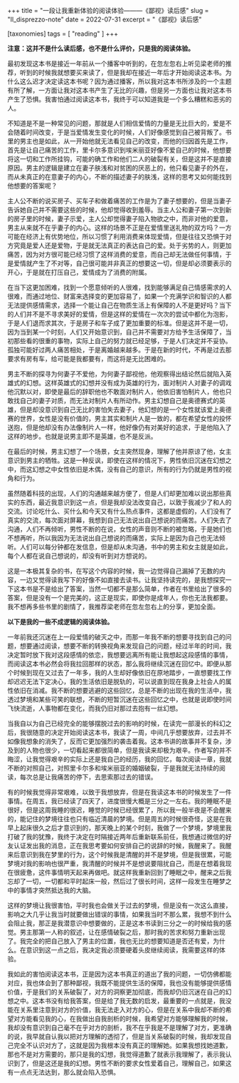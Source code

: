 +++
title = "一段让我重新体验的阅读体验———《鄙视》读后感"
slug = "Il_disprezzo-note"
date = 2022-07-31
excerpt = "《鄙视》读后感"

[taxonomies]
tags = [ "reading" ]
+++

**注意：这并不是什么读后感，也不是什么评价，只是我的阅读体验。**

最初发现这本书是接近一年前从一个播客中听到的，在忽左忽右上听见梁老师的推荐，听到的时候我就想要买来读了，但是我却在接近一年后才开始阅读这本书。为什么这么迟才决定读这本书呢？因为通过播客，所以我对这本书所涉及的一个主题有所了解，一方面让我对这本书产生了无比的兴趣，但是另一方面也让我对这本书产生了恐惧。我害怕通过阅读这本书，我终于可以知道我是一个多么糟糕和恶劣的人。

不知道是不是一种常见的问题，那就是人们相信爱情的力量是无比巨大的，爱是不会随着时间改变，于是当爱情发生变化的时候，人们好像感觉到自己被背叛了。书里的男主也是如此，从一开始他就无法看见自己的改变，而他的归因首先是工作，首先是让自己痛苦的工作，里卡尔多意识到埃米丽亚好像不爱自己的时候，他想要将这一切和工作所挂钩，可能的确工作和他们二人的破裂有关，但是这并不是直接原因。男主的逻辑是建立在妻子肤浅和对贫困的厌恶上的，他只看见妻子的外在，而从未真正的在意妻子的内心，不断的描述妻子的肤浅，这样的思考又如何能找到他想要的答案呢？

主人公不断的说买房子、买车子和做着痛苦的工作是为了妻子想要的，但是当妻子告诉她自己并不需要这些的时候，他却觉得收到羞辱。当主人公和妻子第一次到新的房子里的时候，妻子示爱，主人公却觉得妻子陷入物欲之中，而非对他的爱意，男主从来就不在乎妻子的内心。这样的场景不正是在爱情里送礼物的双方吗？一方可能在经济上有优势地位，所以习惯了利用消费来体现爱情，但是往往又恐惧于对方究竟是爱人还是爱物，于是就无法真正的表达自己的爱。处于劣势的人，则更加痛苦，因为对方很可能已经习惯了这样消费的爱意，而自己却无法做任何事情，于是爱情就产生了不对等，自己很可能并非真正的想要这一切，但是却必须要表示的开心，于是就在打压自己，爱情成为了消费的附属。

在当下这更加困难，找到一个愿意倾听的人很难，找到能够满足自己情感需求的人很难，而通过地位、财富来选择变的更加容易了，如果一个充满学识和智识的人都无法提供感情需求，选择一个能让自己在物质生活上有保障的人不是更好吗？当下的人们并不是不寻求美好的爱情，但是这样的爱情在一次次的尝试中都化为泡影，于是人们退而求其次，于是房子和车子成了更加重要的标准。但是这并不是一切，因为当到某一个时刻，人们又开始意识到，自己并不需要对方给予生活保障了，当初那些看的很重的事物，实际上自己的努力就已经足够，于是人们决定并不妥协。孤独可能好过两人痛苦相处，于是离婚越来越多。于是在新的时代，不再是过去那要求有房有车，给可能是我都要有，而这将是无比困难的。

男主不断的探寻为何妻子不爱他，为何妻子鄙视他，他观察得出结论然后就陷入英雄式的幻想。这样英雄式的幻想并没有成为英雄的行为，面对制片人对妻子的调戏他沉默以对，即使是最后的辞职他也不敢面对制片人，他依旧害怕制片人，他也只敢找自己的妻子对质，而无法对制片人有所动作。男主幻想自己是奥德赛式的英雄，但是却没意识到自己无比的害怕失去妻子，他幻想的是一个女性就该爱上奥德赛的世界，女性是没有价值的，男主其实和制片人是一致的，都在希望女性的投怀送抱，但是他却没有办法像制片人一样，他好像仍有对美好的追求，于是他陷入了这样的地步。也就是说男主即不是英雄，也不是反派。

在最后的时候，男主幻想了一个场景，女主突然现身，理解了他并原谅了他，女主意识到男主的牺牲。这是一种反讽，即使在这样的情况下，男性依旧沉迷在幻想之中，而这幻想之中女性依旧是木偶，没有自己的意识，所有的行为仍就是男性的视角和行为。

虽然随着科技的出现，人们的沟通越来越方便了，但是人们却更加难以说出那些真实的东西，最近我意识到这一点，但是我却没法改变自己，以致于我减少了和人的交流。讨论吃什么、买什么和今天又有什么热点事件，这都是虚假的，人们没有了真实的交流，每次面对屏幕，我想到自己无法说出自己想说的而痛苦。人们失去了沟通，人们不再倾听，男性不断的在说，女性的声音则不断的被忽略，于是她们也不想再听，所以我因为无法说出自己想说的而痛苦，实际上是因为自己也无法倾听。人们可以每分钟都在发信息，但是却从未沟通，书中的男主和女主就是如此，每个人都在说自己想说的，却没有听到对方想说的。

这是一本极其复杂的书，在写这个内容的时候，我一边觉得自己漏掉了无数的内容，一边又觉得读我写下的好像不如直接去读书。让我坚持读完的，是我想探究一下这本书是不是给出了答案，当然一切都不是那么简单，作者在书里给出了很多的答案，但是没有一个是完美的，这正是现实，即使你是成年人，你也无法我都要。我不想再多些书里的剧情了，我推荐梁老师在忽左忽右上的分享，更加全面。

**以下是我的一些不成逻辑的阅读体验。**

一年前我还沉迷在上一段爱情的破灭之中，而那一年我不断的想要寻找到自己的问题，想要通过阅读，想要不断的转换视角来发现自己的问题，经过半年的时间，我决定暂时放下我对这段感情的依恋，我想要远离所有能让我想起这段感情的事情，而阅读这本书必然会将我拉回那样的状态，那么我将继续沉迷在回忆中。即便从那个时候到现在又过去了一年多，我的人生却好像依旧在原地踏步，一直想要找工作却迟迟无法下定决心，我的生活依旧是脱轨的，可以说直到现在我身上社会人的属性依旧在消减。我不断的想要逃避的这些回忆，总是不断的出现在我的生活中，我透过梦境和某些可笑的联想，不断的短暂沉迷在这些回忆之中，也就是说即使时间飞快流逝，人事物都在变化，而我仍旧对那过去抱有一丝幻想。

当我自以为自己已经完全的能够摆脱过去的影响的时候，在读完一部漫长的科幻之后，我很随意的决定开始阅读这本书，我读了一周，中间几乎想要放弃，过去并不如像我想象的消失了，反而它更加强烈的袭击着我。这本书讲的故事并不复杂，涉及到的人物也很少，一切看起来都很简单，但是我读来却极为艰辛。作者写的并不晦涩，让我觉得艰辛的实际上还是我自己的经历，我的回忆，每次阅读一章，我就不断的对照自己，对照里卡尔多和埃米丽亚的婚姻破裂，于是我就无法持续的阅读，每次总是让我痛苦的停下，去思索那过去的错误。

有的时候我觉得非常艰难，以致于我想放弃，但是在我读这本书的时候发生了一件事情。在周五，我已经读了四天了，进度很慢大概是三分之一左右。我的睡眠不是很好，但是这周我睡的很迟，睡觉的时候已经很累了，所以我一般半夜是不会醒来的，能记住的梦境往往也只有临近清晨的梦境。但是周五的时候很奇怪，这是在我早上起床很久之后才意识到的，那天晚上的某个时刻，我做了一个梦境，梦境里我打破了我的犹豫，我终于决定在时隔接近两年后重新联系前任，我想通过微信的好友认证发出我的消息，正在我思考要如何安排自己的说辞的时候，我醒来了。我醒来后意识到我在梦里的行为，这个时候我是清醒的并不是梦境，但是我很累，可能梦境对我的影响也很严重，我清醒的时候并不是想说要阻扰自己，而是在想着我现在很疲惫，这件事情明天起来再做吧。就这样我重新回到了睡眠之中，醒来之后我忘却了一切，一切都和平时起床一般，然后过了很长时间，这样一段发生在睡梦之中的事情才突然抵达我的大脑。

这样的梦境让我很害怕，平时我也会做关于过去的梦境，但是没有一次这么直接，影响之大几乎让我当时就要做出错误的事情，如果我当时不那么累，我想不到什么会阻止我，那正是我潜意识中想要做的，正是这本书读到三分之一的时候给我的感觉。男主那第一人称的叙述，让在感情破裂之后，那时我的苦求和努力重新出现了。我完全的把自己放入了男主的位置，我也无比的想要知道是否还有爱，为什么。在意识到这一点之后，我决定我必须要硬着头皮继续阅读，我需要这样的体验。

我如此的害怕阅读这本书，正是因为这本书真正的道出了我的问题，一切仿佛都能对应，我也体会到了那种鄙视，我既不能提供生活的保障，我也没有能够提供感情价值，于是我们的关系破裂了，对方的洞察更加彻底，而我却仍旧沉迷在自己的幻想之中。这本书没有给我答案，但是给了我无数的启发，最重要的一点就是，我没能在关系里注意到对方的价值，我无法走入对方的心，但是在关系中我却不断的希望对方能看见我的心，在我做出自我剖析的时候，我希望对方能够理解我的时候，我却没有意识到自己毫不在乎对方的剖析，我不在乎我是不是理解了对方，更准确的说，我早就自认我以把对方理解的透彻了，但是当关系破裂的时候，我却发现自己完全不认识对方了，这就是因为我根本没有真正的理解她。如果我想找她道歉，那也不是对方需要的，那只是我的幻想，我觉得道歉了就表示我理解了，表示我认识到了，但是这还是我的幻想。男性不断的要求女性爱着自己，理解自己，如果这有一点点无法达到，那么就会陷入恐惧。